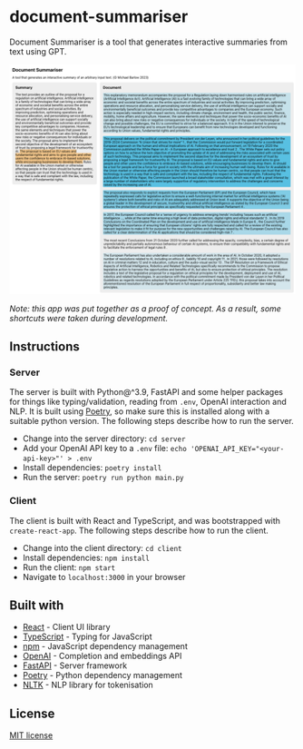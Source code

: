 # document-summariser

Document Summariser is a tool that generates interactive summaries from text using GPT.

![example](screenshot.png)

_Note: this app was put together as a proof of concept. As a result, some shortcuts were taken during development._

## Instructions

### Server

The server is built with Python@^3.9, FastAPI and some helper packages for things like typing/validation, reading from `.env`, OpenAI interaction and NLP. It is built using [Poetry](https://python-poetry.org/), so make sure this is installed along with a suitable python version. The following steps describe how to run the server.

- Change into the server directory: `cd server`
- Add your OpenAI API key to a `.env` file: `echo 'OPENAI_API_KEY="<your-api-key>"' > .env`
- Install dependencies: `poetry install`
- Run the server: `poetry run python main.py`

### Client

The client is built with React and TypeScript, and was bootstrapped with `create-react-app`. The following steps describe how to run the client.

- Change into the client directory: `cd client`
- Install dependencies: `npm install`
- Run the client: `npm start`
- Navigate to `localhost:3000` in your browser

## Built with

- [React](https://react.dev/) - Client UI library
- [TypeScript](https://www.typescriptlang.org/) - Typing for JavaScript
- [npm](https://www.npmjs.com/) - JavaScript dependency management
- [OpenAI](https://openai.com/) - Completion and embeddings API
- [FastAPI](https://fastapi.tiangolo.com/) - Server framework
- [Poetry](https://python-poetry.org/) - Python dependency management
- [NLTK](https://www.nltk.org/) - NLP library for tokenisation

## License

[MIT license](./LICENSE)

